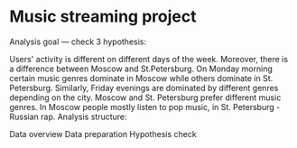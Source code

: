 # Music streaming project

Analysis goal — check 3 hypothesis:

Users' activity is different on different days of the week. Moreover, there is a difference between Moscow and St.Petersburg.
On Monday morning certain music genres dominate in Moscow while others dominate in St. Petersburg. Similarly, Friday evenings are dominated by different genres depending on the city.
Moscow and St. Petersburg prefer different music genres. In Moscow people mostly listen to pop music, in St. Petersburg - Russian rap.
Analysis structure:

Data overview
Data preparation
Hypothesis check
